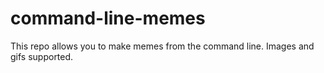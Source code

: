 # command-line-memes
This repo allows you to make memes from the command line. Images and gifs supported.
